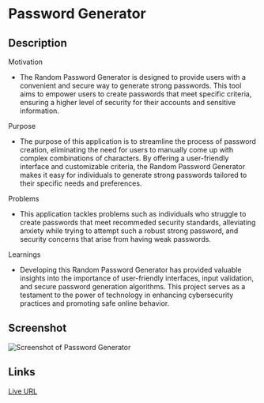 # Password Generator


## Description
Motivation
- The Random Password Generator is designed to provide users with a convenient and secure way to generate strong passwords. This tool aims to empower users to create passwords that meet specific criteria, ensuring a higher level of security for their accounts and sensitive information.

Purpose
- The purpose of this application is to streamline the process of password creation, eliminating the need for users to manually come up with complex combinations of characters. By offering a user-friendly interface and customizable criteria, the Random Password Generator makes it easy for individuals to generate strong passwords tailored to their specific needs and preferences.

Problems
- This application tackles problems such as individuals who struggle to create passwords that meet recommeded security standards, alleviating anxiety while trying to attempt such a robust strong password, and security concerns that arise from having weak passwords.

Learnings
- Developing this Random Password Generator has provided valuable insights into the importance of user-friendly interfaces, input validation, and secure password generation algorithms. This project serves as a testament to the power of technology in enhancing cybersecurity practices and promoting safe online behavior.


## Screenshot
![Screenshot of Password Generator](./screenshots/password-generator.png)


## Links
[Live URL](https://xtianhope.github.io/password-generator/)